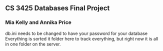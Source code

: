 ## CS 3425 Databases Final Project
### Mia Kelly and Annika Price

db.ini needs to be changed to have your password for your database
Everything is sorted it folder here to track everything, but right now it is all in one folder on the server.